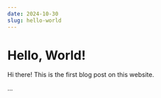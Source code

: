 ```yaml
---
date: 2024-10-30 
slug: hello-world
---
```


# Hello, World!

Hi there! This is the first blog post on this website.

...